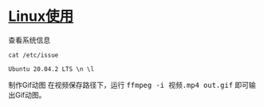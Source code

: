 # [Linux使用](https://github.com/huaizhixu/Huaizhi-Blog/issues/9)

查看系统信息
```
cat /etc/issue

Ubuntu 20.04.2 LTS \n \l

```
制作Gif动图
在视频保存路径下，运行 <kbd>ffmpeg -i 视频.mp4 out.gif</kbd> 即可输出Gif动图。
